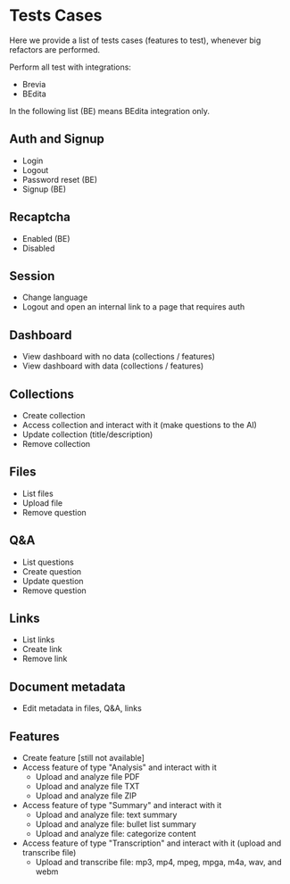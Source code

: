 # Tests Cases

Here we provide a list of tests cases (features to test), whenever big refactors are performed.

Perform all test with integrations:

- Brevia
- BEdita

In the following list (BE) means BEdita integration only.

## Auth and Signup

- Login
- Logout
- Password reset (BE)
- Signup (BE)

## Recaptcha

- Enabled (BE)
- Disabled

## Session

- Change language
- Logout and open an internal link to a page that requires auth

## Dashboard

- View dashboard with no data (collections / features)
- View dashboard with data (collections / features)

## Collections

- Create collection
- Access collection and interact with it (make questions to the AI)
- Update collection (title/description)
- Remove collection

## Files

- List files
- Upload file
- Remove question

## Q&A

- List questions
- Create question
- Update question
- Remove question

## Links

- List links
- Create link
- Remove link

## Document metadata

- Edit metadata in files, Q&A, links

## Features

- Create feature [still not available]
- Access feature of type "Analysis" and interact with it
  - Upload and analyze file PDF
  - Upload and analyze file TXT
  - Upload and analyze file ZIP
- Access feature of type "Summary" and interact with it
  - Upload and analyze file: text summary
  - Upload and analyze file: bullet list summary
  - Upload and analyze file: categorize content
- Access feature of type "Transcription" and interact with it (upload and transcribe file)
  - Upload and transcribe file: mp3, mp4, mpeg, mpga, m4a, wav, and webm
